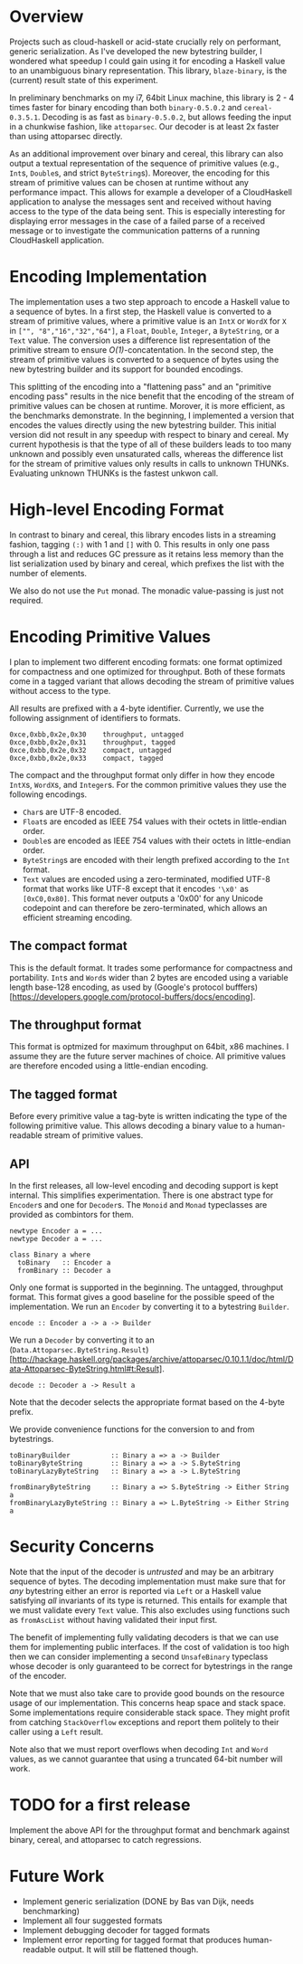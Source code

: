 Overview
========

Projects such as cloud-haskell or acid-state crucially rely on performant,
generic serialization. As I've developed the new bytestring builder, I
wondered what speedup I could gain using it for encoding a Haskell value to an
unambiguous binary representation. This library, `blaze-binary`, is the
(current) result state of this experiment.

In preliminary benchmarks on my i7, 64bit Linux machine, this library is 2 - 4
times faster for binary encoding than both `binary-0.5.0.2` and
`cereal-0.3.5.1`. Decoding is as fast as `binary-0.5.0.2`, but allows feeding
the input in a chunkwise fashion, like `attoparsec`. Our decoder is at least
2x faster than using attoparsec directly.

As an additional improvement over binary and cereal, this library can
also output a textual representation of the sequence of primitive values
(e.g., `Int`s, `Double`s, and strict `ByteString`s). Moreover, the encoding
for this stream of primitive values can be chosen at runtime without any
performance impact. This allows for example a developer of a CloudHaskell
application to analyse the messages sent and received without having access to
the type of the data being sent. This is especially interesting for displaying
error messages in the case of a failed parse of a received message or to
investigate the communication patterns of a running CloudHaskell application.


Encoding Implementation
=======================

The implementation uses a two step approach to encode a Haskell value to a
sequence of bytes.  In a first step, the Haskell value is converted to a
stream of primitive values, where a primitive value is an `IntX` or `WordX`
for `X` in `["", "8","16","32","64"]`, a `Float`, `Double`, `Integer`, a
`ByteString`, or a `Text` value. The conversion uses a difference list
representation of the primitive stream to ensure *O(1)*-concatentation.  In
the second step, the stream of primitive values is converted to a sequence of
bytes using the new bytestring builder and its support for bounded encodings. 

This splitting of the encoding into a "flattening pass" and an "primitive
encoding pass" results in the nice benefit that the encoding of the stream of
primitive values can be chosen at runtime. Morover, it is more efficient, as
the benchmarks demonstrate. In the beginning, I implemented a version that
encodes the values directly using the new bytestring builder. This initial
version did not result in any speedup with respect to binary and cereal. My
current hypothesis is that the type of all of these builders leads to too many
unknown and possibly even unsaturated calls, whereas the difference list for
the stream of primitive values only results in calls to unknown THUNKs.
Evaluating unknown THUNKs is the fastest unkwon call.


High-level Encoding Format
==========================

In contrast to binary and cereal, this library encodes lists in a streaming
fashion, tagging `(:)` with 1 and `[]` with 0. This results in only one pass
through a list and reduces GC pressure as it retains less memory than the list
serialization used by binary and cereal, which prefixes the list with the
number of elements.

We also do not use the `Put` monad. The monadic value-passing is just not
required.


Encoding Primitive Values
=========================


I plan to implement two different encoding formats: one format optimized for
compactness and one optimized for throughput. Both of these formats come in a
tagged variant that allows decoding the stream of primitive values without
access to the type.

All results are prefixed with a 4-byte identifier. Currently, we use the
following assignment of identifiers to formats.

    0xce,0xbb,0x2e,0x30    throughput, untagged
    0xce,0xbb,0x2e,0x31    throughput, tagged
    0xce,0xbb,0x2e,0x32    compact, untagged
    0xce,0xbb,0x2e,0x33    compact, tagged

The compact and the throughput format only differ in how they encode `IntX`s,
`WordX`s, and `Integer`s. For the common primitive values they use the
following encodings.

  - `Char`s are UTF-8 encoded.
  - `Float`s are encoded as IEEE 754 values with their octets in little-endian
    order.
  - `Double`s are encoded as IEEE 754 values with their octets in
    little-endian order.
  - `ByteString`s are encoded with their length prefixed according to the
    `Int` format.
  - `Text` values are encoded using a zero-terminated, modified UTF-8 format
    that works like UTF-8 except that it encodes `'\x0'` as `[0xC0,0x80]`.
    This format never outputs a '0x00' for any Unicode codepoint and can
    therefore be zero-terminated, which allows an efficient streaming
    encoding.  


The compact format
------------------

This is the default format. It trades some performance for compactness and
portability. `Int`s and `Word`s wider than 2 bytes are encoded using a
variable length base-128 encoding, as used by (Google's protocol bufffers)[https://developers.google.com/protocol-buffers/docs/encoding].


The throughput format
---------------------

This format is optmized for maximum throughput on 64bit, x86 machines. I
assume they are the future server machines of choice. All primitive values are
therefore encoded using a little-endian encoding.


The tagged format
-----------------

Before every primitive value a tag-byte is written indicating the type of the
following primitive value. This allows decoding a binary value to a
human-readable stream of primitive values.


API
---

In the first releases, all low-level encoding and decoding support is kept
internal. This simplifies experimentation. There is one abstract type for
`Encoder`s and one for `Decoder`s. The `Monoid` and `Monad` typeclasses are
provided as combintors for them.

    newtype Encoder a = ...
    newtype Decoder a = ...

    class Binary a where
      toBinary   :: Encoder a
      fromBinary :: Decoder a

Only one format is supported in the beginning. The untagged, throughput
format. This format gives a good baseline for the possible speed of the
implementation. We run an `Encoder` by converting it to a bytestring
`Builder`.

    encode :: Encoder a -> a -> Builder

We run a `Decoder` by converting it to an
(`Data.Attoparsec.ByteString.Result`)[http://hackage.haskell.org/packages/archive/attoparsec/0.10.1.1/doc/html/Data-Attoparsec-ByteString.html#t:Result].

    decode :: Decoder a -> Result a

Note that the decoder selects the appropriate format based on the 4-byte
prefix.

We provide convenience functions for the conversion to and from bytestrings.

    toBinaryBuilder          :: Binary a => a -> Builder
    toBinaryByteString       :: Binary a => a -> S.ByteString
    toBinaryLazyByteString   :: Binary a => a -> L.ByteString 
 
    fromBinaryByteString     :: Binary a => S.ByteString -> Either String a
    fromBinaryLazyByteString :: Binary a => L.ByteString -> Either String a



Security Concerns
=================

Note that the input of the decoder is *untrusted* and may be an arbitrary
sequence of bytes. The decoding implementation must make sure that for *any*
bytestring either an error is reported via `Left` or a Haskell value
satisfying *all* invariants of its type is returned. This entails for example
that we must validate every `Text` value. This also excludes using functions
such as `fromAscList` without having validated their input first.

The benefit of implementing fully validating decoders is that we can use them
for implementing public interfaces. If the cost of validation is too high then
we can consider implementing a second `UnsafeBinary` typeclass whose decoder
is only guaranteed to be correct for bytestrings in the range of the encoder.

Note that we must also take care to provide good bounds on the resource usage
of our implementation. This concerns heap space and stack space. Some
implementations require considerable stack space. They might profit from
catching `StackOverflow` exceptions and report them politely to their caller
using a `Left` result.

Note also that we must report overflows when decoding `Int` and `Word` values,
as we cannot guarantee that using a truncated 64-bit number will work.


TODO for a first release
========================

Implement the above API for the throughput format and benchmark against
binary, cereal, and attoparsec to catch regressions.


Future Work
===========

- Implement generic serialization (DONE by Bas van Dijk, needs benchmarking)
- Implement all four suggested formats
- Implement debugging decoder for tagged formats
- Implement error reporting for tagged format that produces human-readable
  output. It will still be flattened though.


